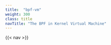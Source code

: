 ```yaml
---
title:  "bpf-vm"
weight: 300
class: title
navTitle: "The BPF in Kernel Virtual Machine"
---
```

{{< nav >}}


